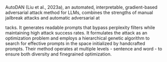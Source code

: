 AutoDAN (Liu et al., 2023a), an automated, interpretable, gradient-based adversarial attack method for LLMs, combines the strengths of manual jailbreak attacks and automatic adversarial at

tacks. It generates readable prompts that bypass perplexity filters while maintaining high attack success rates. It formulates the attack as an optimization problem and employs a hierarchical genetic algorithm to search for effective prompts in the space initialized by handcrafted prompts. Their method operates at multiple levels - sentence and word - to ensure both diversity and finegrained optimization.